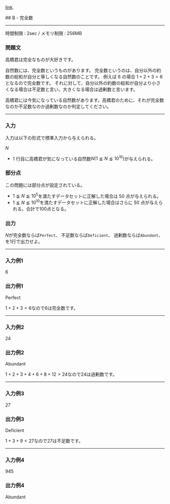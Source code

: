 [link](http://arc026.contest.atcoder.jp/tasks/arc026_2).


<script type="text/x-mathjax-config">
  MathJax.Hub.Config({ tex2jax: { inlineMath: [ ['$','$'] ] } });
</script>
<script type="text/javascript"
src="https://cdn.mathjax.org/mathjax/latest/MathJax.js?config=TeX-MML-AM_CHTML">
</script>## B - 完全数

----------

時間制限 : 2sec / メモリ制限 : 256MB

### 問題文

高橋君は完全なものが大好きです。

自然数には、完全数というものがあります。
完全数というのは、自分以外の約数の総和が自分と等しくなる自然数のことです。
例えば $6$ の場合 $1 + 2 + 3 = 6$となるので完全数です。
それに対して、自分以外の約数の総和が自分より小さくなる場合は不足数と言い、大きくなる場合は過剰数と言います。

高橋君には今気になっている自然数があります。高橋君のために、それが完全数なのか不足数なのか過剰数なのか判定してください。

----------

### 入力

入力は以下の形式で標準入力から与えられる。

>
$N$


* $1$ 行目に高橋君が気になっている自然数$N (1 ≦ N ≦ 10^{10})$が与えられる。

### 部分点

この問題には部分点が設定されている。

* $1 ≦ N ≦ 10^5$を満たすデータセットに正解した場合は $50$ 点が与えられる。
* $1 ≦ N ≦ 10^{10}$を満たすデータセットに正解した場合はさらに $50$ 点が与えられる。合計で$100$点となる。

### 出力

$N$が完全数ならば`Perfect`、 不足数ならば`Deficient`、 過剰数ならば`Abundant`、を$1$行で出力せよ。

----------

### 入力例1

>
6


### 出力例1

>
Perfect


$1 + 2 + 3 = 6$なので$6$は完全数です。

----------

### 入力例2

>
24


### 出力例2

>
Abundant


$1 + 2 + 3 + 4 + 6 + 8 + 12 > 24$なので$24$は過剰数です。

----------

### 入力例3

>
27


### 出力例3

>
Deficient


$1 + 3 + 9 < 27$なので$27$は不足数です。

----------

### 入力例4

>
945


### 出力例4

>
Abundant


